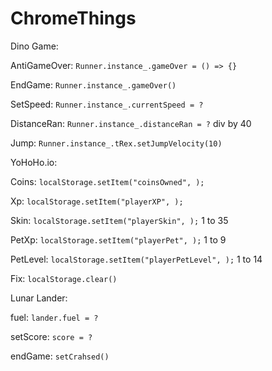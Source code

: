# ChromeThings

Dino Game:

  AntiGameOver: ```Runner.instance_.gameOver = () => {}```
  
  EndGame: ```Runner.instance_.gameOver()```
  
  SetSpeed: ```Runner.instance_.currentSpeed = ?```
  
  DistanceRan: ```Runner.instance_.distanceRan = ?``` div by 40
  
  Jump: ```Runner.instance_.tRex.setJumpVelocity(10)```
  
YoHoHo.io:

  Coins: ```localStorage.setItem("coinsOwned", );```
  
  Xp: ```localStorage.setItem("playerXP", );```
  
  Skin: ```localStorage.setItem("playerSkin", );```  1 to 35
  
  PetXp: ```localStorage.setItem("playerPet", );``` 1 to 9
  
  PetLevel: ```localStorage.setItem("playerPetLevel", );``` 1 to 14
  
  Fix: ```localStorage.clear()```

Lunar Lander:

  fuel: ```lander.fuel = ?```
  
  setScore: ```score = ?```
  
  endGame: ```setCrahsed()```
